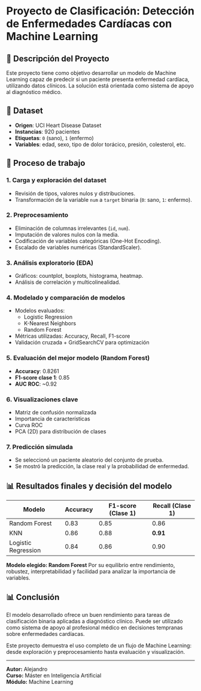 # Proyecto de Clasificación: Detección de Enfermedades Cardíacas con Machine Learning

## 📝 Descripción del Proyecto
Este proyecto tiene como objetivo desarrollar un modelo de Machine Learning capaz de predecir si un paciente presenta enfermedad cardíaca, utilizando datos clínicos. La solución está orientada como sistema de apoyo al diagnóstico médico.

## 📅 Dataset
- **Origen**: UCI Heart Disease Dataset
- **Instancias**: 920 pacientes
- **Etiquetas**: `0` (sano), `1` (enfermo)
- **Variables**: edad, sexo, tipo de dolor torácico, presión, colesterol, etc.

## 🧰 Proceso de trabajo

### 1. Carga y exploración del dataset
- Revisión de tipos, valores nulos y distribuciones.
- Transformación de la variable `num` a `target` binaria (`0`: sano, `1`: enfermo).

### 2. Preprocesamiento
- Eliminación de columnas irrelevantes (`id`, `num`).
- Imputación de valores nulos con la media.
- Codificación de variables categóricas (One-Hot Encoding).
- Escalado de variables numéricas (StandardScaler).

### 3. Análisis exploratorio (EDA)
- Gráficos: countplot, boxplots, histograma, heatmap.
- Análisis de correlación y multicolinealidad.

### 4. Modelado y comparación de modelos
- Modelos evaluados:
  - Logistic Regression
  - K-Nearest Neighbors
  - Random Forest
- Métricas utilizadas: Accuracy, Recall, F1-score
- Validación cruzada + GridSearchCV para optimización

### 5. Evaluación del mejor modelo (Random Forest)
- **Accuracy**: 0.8261
- **F1-score clase 1**: 0.85
- **AUC ROC**: ~0.92

### 6. Visualizaciones clave
- Matriz de confusión normalizada
- Importancia de características
- Curva ROC
- PCA (2D) para distribución de clases

### 7. Predicción simulada
- Se seleccionó un paciente aleatorio del conjunto de prueba.
- Se mostró la predicción, la clase real y la probabilidad de enfermedad.

## 📊 Resultados finales y decisión del modelo

| Modelo                | Accuracy | F1-score (Clase 1) | Recall (Clase 1) |
|----------------------|----------|--------------------|------------------|
| Random Forest        | 0.83     | 0.85               | 0.86             |
| KNN                  | 0.86     | 0.88               | **0.91**         |
| Logistic Regression  | 0.84     | 0.86               | 0.90             |

**Modelo elegido: Random Forest**
Por su equilibrio entre rendimiento, robustez, interpretabilidad y facilidad para analizar la importancia de variables.

## 📊 Conclusión
El modelo desarrollado ofrece un buen rendimiento para tareas de clasificación binaria aplicadas a diagnóstico clínico. Puede ser utilizado como sistema de apoyo al profesional médico en decisiones tempranas sobre enfermedades cardíacas.

Este proyecto demuestra el uso completo de un flujo de Machine Learning: desde exploración y preprocesamiento hasta evaluación y visualización.

---
**Autor:** Alejandro  
**Curso:** Máster en Inteligencia Artificial  
**Módulo:** Machine Learning

